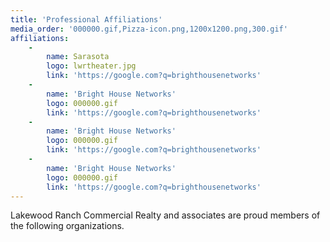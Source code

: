 ```yaml
---
title: 'Professional Affiliations'
media_order: '000000.gif,Pizza-icon.png,1200x1200.png,300.gif'
affiliations:
    -
        name: Sarasota
        logo: lwrtheater.jpg
        link: 'https://google.com?q=brighthousenetworks'
    -
        name: 'Bright House Networks'
        logo: 000000.gif
        link: 'https://google.com?q=brighthousenetworks'
    -
        name: 'Bright House Networks'
        logo: 000000.gif
        link: 'https://google.com?q=brighthousenetworks'
    -
        name: 'Bright House Networks'
        logo: 000000.gif
        link: 'https://google.com?q=brighthousenetworks'
---
```


Lakewood Ranch Commercial Realty and associates are proud members of the following
organizations.